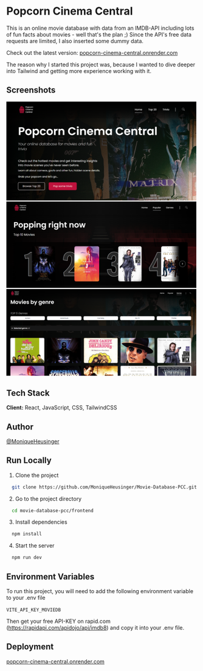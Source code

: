 
# Popcorn Cinema Central 

This is an online movie database with data from an IMDB-API including lots of fun facts about movies - well that's the plan ;)
Since the API's free data requests are limited, I also inserted some dummy data.

Check out the latest version:
[popcorn-cinema-central.onrender.com](https://popcorn-cinema-central.onrender.com/)

The reason why I started this project was, because I wanted to dive deeper into Tailwind and getting more experience working with it.


## Screenshots

<img src="./frontend/public/screenshot_movie_db.png" width="500">
<img src="./frontend/public/screenshot_mdb_popular.png" width="500">
<img src="./frontend/public/screenshot_mdb_genres.png" width="500">


## Tech Stack

**Client:** React, JavaScript, CSS, TailwindCSS


## Author

 [@MoniqueHeusinger](https://www.github.com/MoniqueHeusinger)


## Run Locally

1) Clone the project

```bash
  git clone https://github.com/MoniqueHeusinger/Movie-Database-PCC.git
```

2) Go to the project directory

```bash
  cd movie-database-pcc/frontend
```

3) Install dependencies

```bash
  npm install
```

4) Start the server

```bash
  npm run dev
```


## Environment Variables

To run this project, you will need to add the following environment variable to your .env file

`VITE_API_KEY_MOVIEDB`

Then get your free API-KEY on rapid.com (https://rapidapi.com/apidojo/api/imdb8) and copy it into your .env file.


## Deployment

[popcorn-cinema-central.onrender.com](https://popcorn-cinema-central.onrender.com/)



